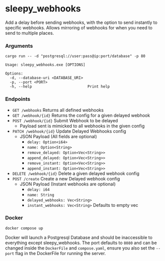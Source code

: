 # sleepy_webhooks
Add a delay before sending webhooks, with the option to send instantly to specific webhooks.
Allows mirroring of webhooks for when you need to send to multiple places.

### Arguments
```commandline
cargo run -- -d "postgresql://user:pass@ip:port/database" -p 80
```
```commandline
Usage: sleepy_webhooks.exe [OPTIONS]

Options:
  -d, --database-uri <DATABASE_URI>
  -p, --port <PORT>
  -h, --help                         Print help

```

### Endpoints
- `GET /webhooks` Returns all defined webhooks
- `GET /webhook/{id}` Returns the config for a given delayed webhook
- `POST /webhook/{id}` Submit Webhook to be delayed 
  - Payload sent is mimicked to all webhooks in the given config
- `PATCH /webhook/{id}` Update Delayed Webhooks config
  - JSON Payload (All fields are optional)
    - `delay: Option<i64>`
    - `name: Option<String>`
    - `remove_delayed: Option<Vec<String>>`
    - `append_delayed: Option<Vec<String>>`
    - `remove_instant: Option<Vec<String>>`
    - `append_instant: Option<Vec<String>>`
- `DELETE /webhook/{id}` Delete a given delayed webhook config
- `POST /create` Create a new Delayed webhook config
  - JSON Payload (Instant webhooks are optional)
    - `delay: i64`
    - `name: String`
    - `delayed_webhooks: Vec<String>`
    - `instant_webhooks: Vec<String>` Defaults to empty vec

### Docker
```commandline
docker compose up
```
Docker will launch a Postgresql Database and should be inaccessible to everything except sleepy_webhooks.
The port defaults to `8080` and can be changed inside the `DockerFile` and `compose.yaml`, ensure you also 
set the `--port` flag in the DockerFile for running the server.